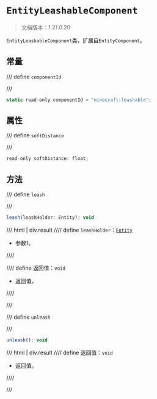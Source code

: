 # `EntityLeashableComponent`

> 文档版本：1.21.0.20

`EntityLeashableComponent`类，扩展自`EntityComponent`。

## 常量

/// define
`componentId`


///

```js
static read-only componentId = "minecraft:leashable";
```


## 属性

/// define
`softDistance`


///

```js
read-only softDistance: float;
```


## 方法

/// define
`leash`


///

```js
leash(leashHolder: Entity): void
```

/// html | div.result
//// define
`leashHolder`：[`Entity`](../entity.md)

- 参数1。


////

//// define
返回值：`void`

- 返回值。


////

///


/// define
`unleash`


///

```js
unleash(): void
```

/// html | div.result
//// define
返回值：`void`

- 返回值。


////

///

